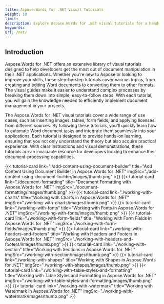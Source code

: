 ```yaml
---
title: Aspose.Words for .NET Visual Tutorials 
weight: 10
limit:
description: Explore Aspose.Words for .NET visual tutorials for a hands-on approach to mastering document manipulation and integration in your .NET applications.
keywords:
url: /net/
---
```

## Introduction
 
Aspose.Words for .NET offers an extensive library of visual tutorials designed to help developers get the most out of document manipulation in their .NET applications. Whether you're new to Aspose or looking to improve your skills, these step-by-step tutorials cover various topics, from creating and editing Word documents to converting them to other formats. The visual guides make it easier to understand complex processes by breaking them down into simple, easy-to-follow steps. With each tutorial, you will gain the knowledge needed to efficiently implement document management in your projects.
 
The Aspose.Words for .NET visual tutorials cover a wide range of use cases, such as inserting images, tables, form fields, and applying licenses from different sources. By following these tutorials, you'll quickly learn how to automate Word document tasks and integrate them seamlessly into your applications. Each tutorial is designed to provide hands-on learning, ensuring that you not only understand the theory but also acquire practical experience. With clear instructions and visual demonstrations, these tutorials are an invaluable resource for developers looking to enhance their document-processing capabilities.

{{< tutorial-card link="./add-content-using-document-builder" title="Add Content Using Document Builder in Aspose.Words for .NET" imgSrc="./add-content-using-document-builder/images/thumb.png" >}}
{{< tutorial-card link="./document-formatting" title="Document Formatting with Aspose.Words for .NET" imgSrc="./document-formatting/images/thumb.png" >}}
{{< tutorial-card link="./working-with-charts" title="Working with Charts in Aspose.Words for .NET" imgSrc="./working-with-charts/images/thumb.png" >}}
{{< tutorial-card link="./working-with-fonts" title="Working with Fonts in Aspose.Words for .NET" imgSrc="./working-with-fonts/images/thumb.png" >}}
{{< tutorial-card link="./working-with-form-fields" title="Working with Form Fields in Aspose.Words for .NET" imgSrc="./working-with-form-fields/images/thumb.png" >}}
{{< tutorial-card link="./working-with-headers-and-footers" title="Working with Headers and Footers in Aspose.Words for .NET" imgSrc="./working-with-headers-and-footers/images/thumb.png" >}}
{{< tutorial-card link="./working-with-section" title="Working with Sections in Aspose.Words for .NET" imgSrc="./working-with-section/images/thumb.png" >}}
{{< tutorial-card link="./working-with-shapes" title="Working with Shapes in Aspose.Words for .NET" imgSrc="./working-with-shapes/images/thumb.png" >}}
{{< tutorial-card link="./working-with-table-styles-and-formatting" title="Working with Table Styles and Formatting in Aspose.Words for .NET" imgSrc="./working-with-table-styles-and-formatting/images/thumb.png" >}}
{{< tutorial-card link="./working-with-watermark" title="Working with Watermark in Aspose.Words for .NET" imgSrc="./working-with-watermark/images/thumb.png" >}}
